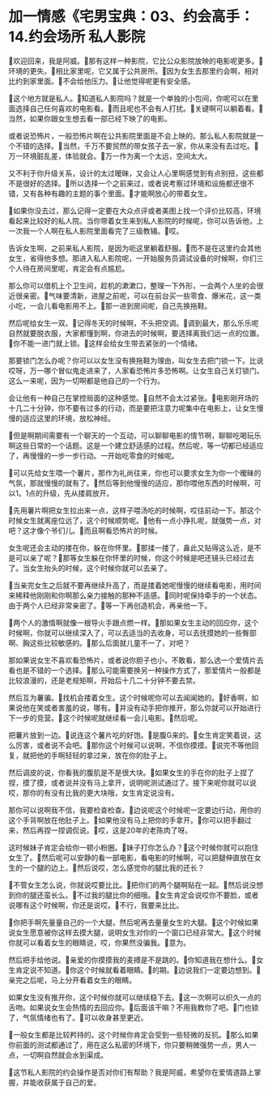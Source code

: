 # 加一情感《宅男宝典：03、约会高手：14.约会场所 私人影院

🎼欢迎回来，我是阿威。🎼那有这样一种影院，它比公众影院放映的电影呢更多。🎼环境的更失。🎼相比家里呢，它又属于公共房所。🎼因为女生去那里约会啊，相对比约到家里面。🎼不会给他压力。🎼让他觉得呢更有安全感。

🎼这个地方就是私人。🎼知道私人影院吗？就是一个单独的小包间，你呢可以在里面选择自己任何喜欢的电影看。🎼而且呢也不会有人打扰。🎼关键啊可以躺着看。🎼当然，如果你跟女生想去看一部已经下映了的电影。

或者说恐怖片，一般恐怖片啊在公共影院里面是不会上映的。那么私人影院就是一个不错的选择。🎼当然，千万不要贸然的带女孩子去一家，你从来没有去过吃。🎼万一环境脏乱差，体验就会。🎼万一作为离一个太远，空间太大。

又不利于你升级关系，设计的太过暧昧，又会让人心里啊感觉到有点别扭，这些都不是很好的选择。🎼所以选择一个之前来过，或者说考察过环境和设施都还很不错，又有各种有趣的主题的事个里面。🎼才能啊放心的带着女生。

🎼如果你没去过，那么记得一定要在大众点评或者美图上找一个评价比较高，环境看起来比较好的私人院。当你带着女生来到私人影院的时候呢，你可以告诉他，上一次我一个人啊在私人影院里面看完了三级教辅。🎼哎。

告诉女生啊，之前来私人影院，是因为呃这里躺着舒服。🎼而不是在这里约会其他女生，省得他多想。那进入私人影院呢，一开始服务员调试设备的时候啊，你们三个人待在房间里呢，肯定会有点尴尬。

那么你可以借机上个卫生间，趁机的漱漱口，整理一下外形，一会两个人坐的会很近很亲密。🎼气味要清新，进屋之前呢，可以在前台买一些零食、爆米花，这一类小吃，一会儿看电影用不上。🎼那一进到房间呢，自己先换拖鞋。

然后呢给女生一双。🎼记得冬天的时候啊，不头把空调。🎼调到最大，那么乐乐呢自然就要脱衣服，大家都懂到啊，你进去的时候啊，要选择离我们远一点的位置。🎼你不能一进门就上锁。🎼这样会给女生带去紧张的一个情绪。

那要锁门怎么办呢？你可以以女生没有换拖鞋为理由，叫女生去把门锁一下。比说哎呀，万一哪个冒似鬼走进来了，人家看恐怖片多恐怖啊。让女生自己关灯锁门。这么一来呢，因为一切啊都是他自己的一个行为。

会让他有一种自己在掌控局面的这种感觉。🎼自然不会太过紧张。🎼电影刚开场的十几二十分钟，你不要有过多的行动，而是要把注意力呢集中在电影上，让女生慢慢的适应这里的环境，放松神经。

🎼但是啊期间需要有一个聊天的一个互动，可以聊聊电影的情节啊，聊聊吃喝玩乐啊这些日常的一个话题。这是一个建立舒适感的过程。然后呢，等一切都已经适应了，再慢慢的一步一步行动。一开始吃零食的时候呢。

🎼可以先给女生喂一个薯片，那作为礼尚往来，你也可以要求女生为你一个暧昧的气氛，那就慢慢的就有了。🎼然后等到他慢慢的适应，那你喂他东西的时候啊，可以1。1点的升级，先从搂肩放开。

🎼先用薯片啊把女生拉出来一点，这样子喂汤吃的时候啊，哎往前动一下。那这个时候女生就离座位远了，这个时候顺势呢。🎼他有一点小挣扎呢，就强势一点，对吧？这才像个爷们儿。🎼而且啊看恐怖片的时候。

女生呢还会主动的搂在你，躲在你怀里。🎼那揉一搂了，鼻此又贴得这么近，是不是可以亲了呢？🎼那等女生躲在你怀里的时候，你这个时候是吧还镜头已经过去了。当女生抬头的时候，这个时候你就可以去亲了。

🎼当亲完女生之后就不要再继续升高了，而是搂着她呢慢慢的继续看电影，用时间来稀释他刚刚和你啊那么亲力接触的那种不适感。🎼同时呢保持牵手的一个状态。由于两个人已经非常亲密了。🎼等一下再创造机会，再亲他一下。

🎼两个人的激情啊就像一根导火手跟点燃一样。🎼那如果女生主动的回应你，这个时候啊，你就可以继续深入了，可以去适当的去收身，可以去抚摸她的一些臀部啊、胸这些比较敏感的。🎼那么后面就儿童不一了，对吧？

那如果说女生不喜欢看恐怖片，或者说你胆子也小，不敢看，那么选一个爱情片去看也是不错的一个选择。🎼那么可能需要换另一种操作方式了，那爱情片一般都是比较浪漫的，还是老规矩啊，开始后十几二十分钟不要去禁。

然后互为薯骗。🎼找机会搂着女生。这个时候呢你可以去闻闻她的。🎼好香啊，如果说他在笑或者害羞的说，哪有。🎼并没有动手把你推开，那么你就可以开始进行下一步的竞营。🎼这个时候呢就继续看一会儿电影。🎼然后呢。

把薯片放到一边。🎼说连这个薯片吃的好饱。🎼是腹G来的。🎼女生肯定笑着说，这么厉害，或者说不会吧。🎼那你这个时候可以说啊，不信你摸摸。🎼说完不等他回复，就把他的手啊轻轻的拿过来，放在你的肚子上。

然后调皮的说，你看我的腹肌是不是很大块。🎼如果女生的手在你的肚子上捏了捏，摸了摸，或者说并没有马上拿开，说明呢测试通过了。接下来呢你就可以说哎，那你的有没有比我的更大块哦，女生肯定说没有。

那你可以说啊我不信，我要检查检查。🎼边说呢这个时候呢一定要边行动，用你的这个手背啊放在他肚子上。🎼如果他没有马上把你的手拿开。🎼你可以把手翻过来，然后再捏一捏调侃说。🎼哎，这是20年的老陈肉了呀。

这时候妹子肯定会给你一顿小粉圈。🎼妹子打你怎么办？🎼这个时候你就可以抱住女生了。🎼然后呢可以安静的看一部电影，看电影的时候啊，可以把腿伸直放在女生的一个腿的边上。🎼然后说哎，怎么感觉你的腿比我的还长？

🎼不管女生怎么说，你就说哎要比比。🎼把你们的两个腿啊贴在一起。🎼然后说没想到你的腿还蛮长么。🎼不过我的腿比你的细哦。🎼女生肯定会说哎你不要脸，或者说哪有这个时候啊，你还是说哎。🎼不行，我要来比比。

🎼你把手啊先量量自己的一个大腿，然后呢再去量量女生的大腿。🎼这个时候如果说女生愿意被你这样去摸大腿，说明女生对你的一个窗口已经非常大。🎼这个时候你就可以看着女生的眼睛说，哎，你果然没骗我。🎼意为。

然后把手给他说。🎼亲爱的你摸摸我的麦搏是不是跳的。🎼你知道我在想什么。🎼女生肯定说不知道。🎼你这个时候就看着眼睛。🎼的期。🎼边说我们一定要边想到。🎼亲完之后呢，马上分开看着女生的眼睛。

如果女生没有推开你，这个时候你就可以继续稳下去。🎼这一次啊可以织久一点的舌吻。如果说女生会热情的去回应你。🎼后面该干嘛？不用我教你了吧。🎼门也锁了，气氛情绪也有了。🎼可以收身甚至更近。

🎼一般女生都是比较矜持的。这个时候你肯定会受到一些轻微的反抗。🎼那么如果你前面的测试都通过了，用在这么私密的环境下，你只要稍微强势一点，男人一点，一切啊自然就会水到渠成。

🎼这节私人影院的约会操作是否对你们有帮助？我是阿威，希望你在爱情道路上掌握，并能收获属于自己的爱。